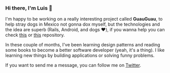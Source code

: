 ### Hi there, I'm Luis 👋

<!--
**luisccc99/luisccc99** is a ✨ _special_ ✨ repository because its `README.md` (this file) appears on your GitHub profile.

Here are some ideas to get you started:
- 🔭 I’m currently working on ...
- 🌱 I’m currently learning ...
- 👯 I’m looking to collaborate on ...
- 🤔 I’m looking for help with ...
- 💬 Ask me about ...
- 📫 How to reach me: ...
- 😄 Pronouns: ...
- ⚡ Fun fact: ...
-->
I'm happy to be working on a really interesting project called **GuauGuau**, to help stray dogs in Mexico not gonna dox myself, but the technologies and the idea are superb (Rails, Android, and dogs ❤️), if you wanna help you can check [this](https://github.com/luisccc99/guau-guau) or [this](https://github.com/luisccc99/guau-guau-back) repository.

In these couple of months, I've been learning design patterns and reading some books to become a better software developer (yeah, it's a thing). I like learning new things by building applications or solving funny problems.

If you want to send me a message, you can follow me on [Twitter](twitter.com/luisccc_99).

